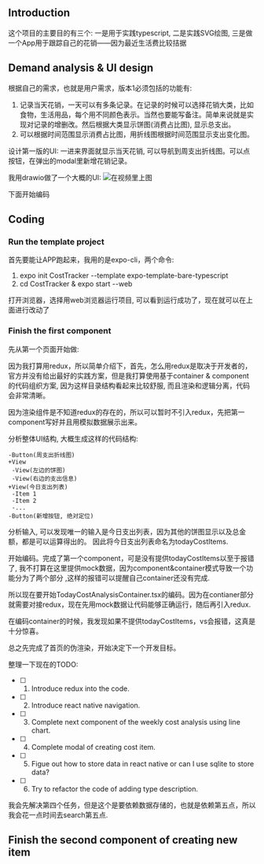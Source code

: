 ## Introduction
这个项目的主要目的有三个: 一是用于实践typescript, 二是实践SVG绘图, 三是做一个App用于跟踪自己的花销——因为最近生活费比较拮据

## Demand analysis & UI design
根据自己的需求，也就是用户需求，版本1必须包括的功能有:
1. 记录当天花销，一天可以有多条记录。在记录的时候可以选择花销大类，比如食物，生活用品，每个用不同颜色表示。当然也要能写备注。简单来说就是实现对记录的增删改。然后根据大类显示饼图(消费占比图), 显示总支出。
2. 可以根据时间范围显示消费占比图，用折线图根据时间范围显示支出变化图。

设计第一版的UI: 一进来界面就显示当天花销, 可以导航到周支出折线图。可以点按钮，在弹出的modal里新增花销记录。

我用drawio做了一个大概的UI: ![在视频里上图]()

下面开始编码

## Coding

### Run the template project

首先要能让APP跑起来，我用的是expo-cli，两个命令: 
1. expo init CostTracker --template expo-template-bare-typescript
2. cd CostTracker & expo start --web

打开浏览器，选择用web浏览器运行项目, 可以看到运行成功了，现在就可以在上面进行改动了

### Finish the first component

先从第一个页面开始做:

因为我打算用redux，所以简单介绍下，首先，怎么用redux是取决于开发者的，官方并没有给出最好的实践方案，但是我打算使用基于container & component的代码组织方案, 因为这样目录结构看起来比较舒服, 而且渲染和逻辑分离，代码会非常清晰。

因为渲染组件是不知道redux的存在的，所以可以暂时不引入redux，先把第一component写好并且用模拟数据展示出来。

分析整体UI结构, 大概生成这样的代码结构:

```
-Button(周支出折线图)
+View
 -View(左边的饼图)
 -View(右边的支出信息)
+View(今日支出列表)
 -Item 1
 -Item 2
 -...
-Button(新增按钮, 绝对定位)
```

分析输入, 可以发现唯一的输入是今日支出列表，因为其他的饼图显示以及总金额，都是可以运算得出的。
因此将今日支出列表命名为todayCostItems.

开始编码。完成了第一个component，可是没有提供todayCostItems以至于报错了, 我不打算在这里提供mock数据，因为component&container模式导致一个功能分为了两个部分 ,这样的报错可以提醒自己container还没有完成.

所以现在要开始TodayCostAnalysisContainer.tsx的编码。因为在contianer部分就需要对接redux，现在先用mock数据让代码能够正确运行，随后再引入redux.

在编码container的时候，我发现如果不提供todayCostItems，vs会报错，这真是十分惊喜。

总之先完成了首页的伪渲染，开始决定下一个开发目标。

整理一下现在的TODO:

-[ ] 1. Introduce redux into the code.
-[ ] 2. Introduce react native navigation.
-[ ] 3. Complete next component of the weekly cost analysis using line chart.
-[ ] 4. Complete modal of creating cost item.
-[ ] 5. Figue out how to store data in react native or can I use sqlite to store data?
-[ ] 6. Try to refactor the code of adding type description.

我会先解决第四个任务，但是这个是要依赖数据存储的，也就是依赖第五点，所以我会花一点时间去search第五点.

## Finish the second component of creating new item
